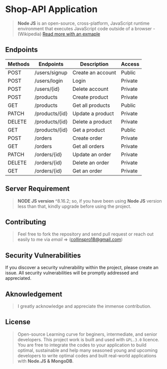 # Shop-API Application

> **Node JS** is an open-source, cross-platform, JavaScript runtime environment that executes JavaScript code outside of a browser - (Wikipedia) [Read more with an exmaple](https://nodejs.org/en/about/)

## Endpoints

| Methods | Endpoints      | Description       | Access  |
| ------- | -------------- | ----------------- | ------- |
| POST    | /users/signup  | Create an account | Public  |
| POST    | /users/login   | Login             | Private |
| POST    | /users/{id}    | Delete account    | Private |
| POST    | /products      | Create product    | Private |
| GET     | /products      | Get all products  | Public  |
| PATCH   | /products/{id} | Update a product  | Private |
| DELETE  | /products/{id} | Delete a product  | Private |
| GET     | /products/{id} | Get a product     | Public  |
| POST    | /orders        | Create order      | Private |
| GET     | /orders        | Get all orders    | Private |
| PATCH   | /orders/{id}   | Update an order   | Private |
| DELETE  | /orders/{id}   | Delete an order   | Private |
| GET     | /orders/{id}   | Get an order      | Private |

## Server Requirement

> **NODE JS version** ^8.16.2; so, if you have been using **Node JS** version less than that, kindly upgrade before using the project.

## Contributing

> Feel free to fork the repository and send pull request or reach out easily to me via _email_ => (collinspro18@gmail.com)

## Security Vulnerabilities

If you discover a security vulnerability within the project, please create an issue. All security vulnerabilities will be promptly addressed and appreciated.

## Aknowledgement

> I greatly acknowledge and appreciate the immense contribution.

## License

> Open-source Learning curve for beginers, intermediate, and senior developers. This project work is built and used with `GPL.3.0` licence. You are free to integrate the codes to your application to build optimal, sustainable and help many seasoned young and upcoming developers to write optimal codes and built real-world applications with **Node.JS & MongoDB**.
